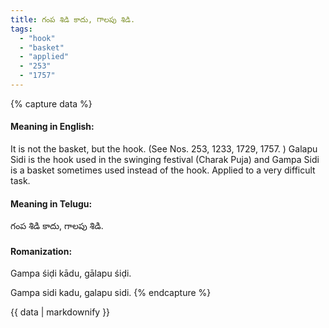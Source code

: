 ```yaml
---
title: గంప శిడి కాదు, గాలపు శిడి.
tags:
  - "hook"
  - "basket"
  - "applied"
  - "253"
  - "1757"
---
```


{% capture data %}
#### Meaning in English:
It is not the basket, but the hook.
(See Nos. 253, 1233, 1729, 1757. )
Galapu Sidi is the hook used in the swinging festival (Charak Puja) and Gampa Sidi is a basket sometimes used instead of the hook.
Applied to a very difficult task.

#### Meaning in Telugu:
గంప శిడి కాదు, గాలపు శిడి.

#### Romanization:
Gampa śiḍi kādu, gālapu śiḍi.

Gampa sidi kadu, galapu sidi.
{% endcapture %}

{{ data | markdownify }}

